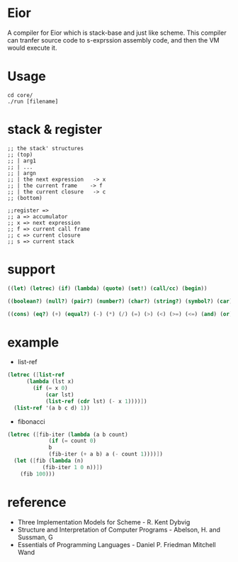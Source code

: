 # Eior
A compiler for Eior which is stack-base and just like scheme. This compiler can tranfer source  code to s-exprssion assembly code, and then the VM would execute it.

# Usage

```
cd core/
./run [filename]
```

# stack & register

```
;; the stack' structures
;; (top)
;; | arg1
;; | ...
;; | argn
;; | the next expression   -> x
;; | the current frame    -> f
;; | the current closure   -> c
;; (bottom)
```

```
;;register =>
;; a => accumulator
;; x => next expression
;; f => current call frame
;; c => current closure
;; s => current stack
```

# support

```scheme
((let) (letrec) (if) (lambda) (quote) (set!) (call/cc) (begin))
```

```scheme
((boolean?) (null?) (pair?) (number?) (char?) (string?) (symbol?) (car) (cdr) (list?) (not) (eval) (length) (display) (reverse) (zero?) (positive?) (negative?) (even?) (odd?) (log) (sin) (cos) (tan) (string->number) (number->string) (integer->char) (char->integer) (string-length))
```

```scheme
((cons) (eq?) (+) (equal?) (-) (*) (/) (=) (>) (<) (>=) (<=) (and) (or) (eqv?) (memq) (memv) (member) (assq) (assv) (assoc) (mod) (char=?) (char<?) (char>?) (char<=?) (char>=?) (string<?) (string>?) (string=?) (string<=?) (string>=?) (string-append))
```

# example

* list-ref

```scheme
(letrec ([list-ref
	  (lambda (lst x)
	    (if (= x 0)
			(car lst)
			(list-ref (cdr lst) (- x 1))))])
  (list-ref '(a b c d) 1))
```

* fibonacci

```scheme
(letrec ([fib-iter (lambda (a b count)
		     (if (= count 0)
			 b
			 (fib-iter (+ a b) a (- count 1))))])
  (let ([fib (lambda (n)
	       (fib-iter 1 0 n))])
    (fib 100)))
```

# reference

* Three Implementation Models for Scheme - R. Kent Dybvig
* Structure and Interpretation of Computer Programs - Abelson, H. and Sussman, G
* Essentials of Programming Languages - Daniel P. Friedman Mitchell Wand